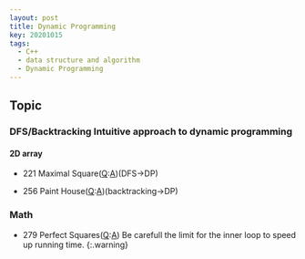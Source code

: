 ```yaml
---
layout: post
title: Dynamic Programming
key: 20201015
tags:
  - C++
  - data structure and algorithm
  - Dynamic Programming
---
```



## Topic
### DFS/Backtracking Intuitive approach to dynamic programming
#### 2D array
* 221 Maximal Square([Q](https://leetcode.com/problems/maximal-square/):[A]())(DFS->DP)

* 256 Paint House([Q](https://leetcode.com/problems/paint-house/):[A]())(backtracking->DP)


<!--more-->


### Math 
* 279 Perfect Squares([Q](https://leetcode.com/problems/perfect-squares/):[A]())
Be carefull the limit for the inner loop to speed up running time.
{:.warning}





